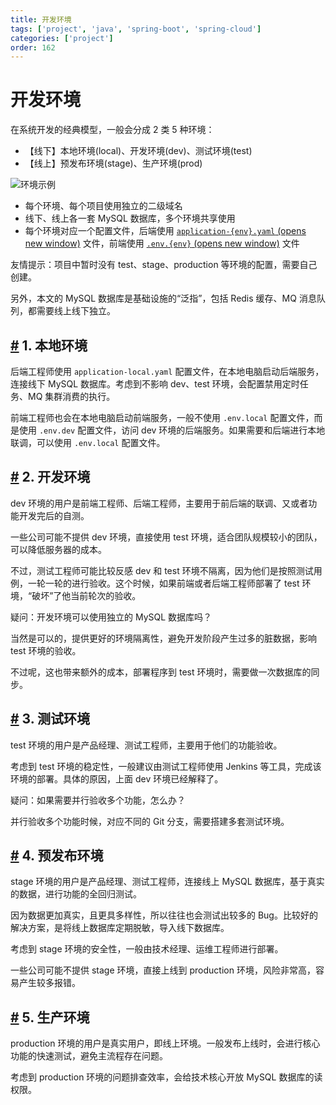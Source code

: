 ```yaml
---
title: 开发环境
tags: ['project', 'java', 'spring-boot', 'spring-cloud']
categories: ['project']
order: 162
---
```

# 开发环境

在系统开发的经典模型，一般会分成 2 类 5 种环境：

 * 【线下】本地环境(local)、开发环境(dev)、测试环境(test)
* 【线上】预发布环境(stage)、生产环境(prod)

 ![环境示例](https://doc.iocoder.cn/img/%E5%BC%80%E5%8F%91%E7%8E%AF%E5%A2%83/01.png)

 * 每个环境、每个项目使用独立的二级域名
* 线下、线上各一套 MySQL 数据库，多个环境共享使用
* 每个环境对应一个配置文件，后端使用 [`application-{env}.yaml`  (opens new window)](https://github.com/YunaiV/ruoyi-vue-pro/blob/master/yudao-server/src/main/resources/application-dev.yaml) 文件，前端使用 [`.env.{env}`  (opens new window)](https://github.com/yudaocode/yudao-ui-admin-vue2/blob/master/.env.dev) 文件

 友情提示：项目中暂时没有 test、stage、production 等环境的配置，需要自己创建。

 另外，本文的 MySQL 数据库是基础设施的“泛指”，包括 Redis 缓存、MQ 消息队列，都需要线上线下独立。

 ## [#](#_1-本地环境) 1. 本地环境

 后端工程师使用 `application-local.yaml` 配置文件，在本地电脑启动后端服务，连接线下 MySQL 数据库。考虑到不影响 dev、test 环境，会配置禁用定时任务、MQ 集群消费的执行。

 前端工程师也会在本地电脑启动前端服务，一般不使用 `.env.local` 配置文件，而是使用 `.env.dev` 配置文件，访问 dev 环境的后端服务。如果需要和后端进行本地联调，可以使用 `.env.local` 配置文件。

 ## [#](#_2-开发环境) 2. 开发环境

 dev 环境的用户是前端工程师、后端工程师，主要用于前后端的联调、又或者功能开发完后的自测。

 一些公司可能不提供 dev 环境，直接使用 test 环境，适合团队规模较小的团队，可以降低服务器的成本。

 不过，测试工程师可能比较反感 dev 和 test 环境不隔离，因为他们是按照测试用例，一轮一轮的进行验收。这个时候，如果前端或者后端工程师部署了 test 环境，“破坏”了他当前轮次的验收。

 疑问：开发环境可以使用独立的 MySQL 数据库吗？

 当然是可以的，提供更好的环境隔离性，避免开发阶段产生过多的脏数据，影响 test 环境的验收。

 不过呢，这也带来额外的成本，部署程序到 test 环境时，需要做一次数据库的同步。

 ## [#](#_3-测试环境) 3. 测试环境

 test 环境的用户是产品经理、测试工程师，主要用于他们的功能验收。

 考虑到 test 环境的稳定性，一般建议由测试工程师使用 Jenkins 等工具，完成该环境的部署。具体的原因，上面 dev 环境已经解释了。

 疑问：如果需要并行验收多个功能，怎么办？

 并行验收多个功能时候，对应不同的 Git 分支，需要搭建多套测试环境。

 ## [#](#_4-预发布环境) 4. 预发布环境

 stage 环境的用户是产品经理、测试工程师，连接线上 MySQL 数据库，基于真实的数据，进行功能的全回归测试。

 因为数据更加真实，且更具多样性，所以往往也会测试出较多的 Bug。比较好的解决方案，是将线上数据库定期脱敏，导入线下数据库。

 考虑到 stage 环境的安全性，一般由技术经理、运维工程师进行部署。

 一些公司可能不提供 stage 环境，直接上线到 production 环境，风险非常高，容易产生较多报错。

 ## [#](#_5-生产环境) 5. 生产环境

 production 环境的用户是真实用户，即线上环境。一般发布上线时，会进行核心功能的快速测试，避免主流程存在问题。

 考虑到 production 环境的问题排查效率，会给技术核心开放 MySQL 数据库的读权限。

